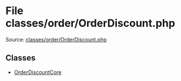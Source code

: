 File classes/order/OrderDiscount.php
=========

Source: [classes/order/OrderDiscount.php](https://github.com/PrestaShop/PrestaShop/blob/1.5.0.17/classes/order/OrderDiscount.php)


Classes
-------

* [OrderDiscountCore](class.OrderDiscountCore.md)

